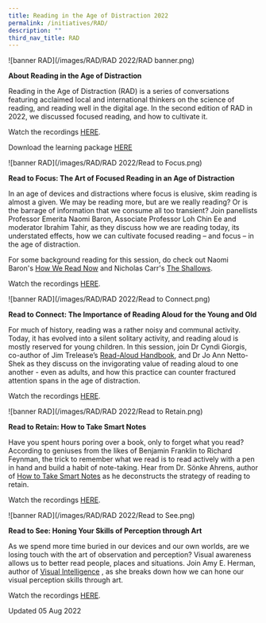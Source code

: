 ```yaml
---
title: Reading in the Age of Distraction 2022
permalink: /initiatives/RAD/
description: ""
third_nav_title: RAD
---
```

![banner RAD](/images/RAD/RAD 2022/RAD banner.png)

**About Reading in the Age of Distraction**

Reading in the Age of Distraction (RAD) is a series of conversations featuring acclaimed local and international thinkers on the science of reading, and reading well in the digital age. In the second edition of RAD in 2022, we discussed focused reading, and how to cultivate it. 

Watch the recordings [HERE](https://go.gov.sg/rad2022-recordings).

Download the learning package [HERE](https://go.gov.sg/radlearningpackage)


![banner RAD](/images/RAD/RAD 2022/Read to Focus.png)

**Read to Focus: The Art of Focused Reading in an Age of Distraction**


In an age of devices and distractions where focus is elusive, skim reading is almost a given. We may be reading more, but are we really reading? Or is the barrage of information that we consume all too transient? Join panellists Professor Emerita Naomi Baron, Associate Professor Loh Chin Ee and moderator Ibrahim Tahir, as they discuss how we are reading today, its understated effects, how we can cultivate focused reading – and focus – in the age of distraction.

For some background reading for this session, do check out Naomi Baron's [How We Read Now](https://go.gov.sg/rad2022-howwereadnow) and Nicholas Carr's [The Shallows](https://go.nlb.gov.sg/m-link/details?type=ebook&id=16E7D9E4-C10C-4D3C-843B-5FB973E8FD76&utm_source=rad&utm_campaign=rad&utm_medium=bookrec).

Watch the recordings [HERE](https://go.gov.sg/rtf-recording).

![banner RAD](/images/RAD/RAD 2022/Read to Connect.png)

**Read to Connect: The Importance of Reading Aloud for the Young and Old**


For much of history, reading was a rather noisy and communal activity. Today, it has evolved into a silent solitary activity, and reading aloud is mostly reserved for young children. In this session, join Dr Cyndi Giorgis, co-author of Jim Trelease’s [Read-Aloud Handbook](https://go.gov.sg/rad2022-thereadaloudhandbook), and Dr Jo Ann Netto-Shek as they discuss on the invigorating value of reading aloud to one another - even as adults, and how this practice can counter fractured attention spans in the age of distraction. 

Watch the recordings [HERE](https://go.gov.sg/rtc-recording).

![banner RAD](/images/RAD/RAD 2022/Read to Retain.png)

**Read to Retain: How to Take Smart Notes**


Have you spent hours poring over a book, only to forget what you read? According to geniuses from the likes of Benjamin Franklin to Richard Feynman, the trick to remember what we read is to read actively with a pen in hand and build a habit of note-taking. Hear from Dr. Sönke Ahrens, author of [How to Take Smart Notes](https://go.gov.sg/rad2022-howtotakesmartnotes) as he deconstructs the strategy of reading to retain.

Watch the recordings [HERE](https://go.gov.sg/rtr-recording).

![banner RAD](/images/RAD/RAD 2022/Read to See.png)

**Read to See: Honing Your Skills of Perception through Art**


As we spend more time buried in our devices and our own worlds, are we losing touch with the art of observation and perception? Visual awareness allows us to better read people, places and situations. Join Amy E. Herman, author of [Visual Intelligence](https://go.gov.sg/rad2022-visualintelligence) , as she breaks down how we can hone our visual perception skills through art.

Watch the recordings [HERE](https://go.gov.sg/rts-recording).

Updated 05 Aug 2022